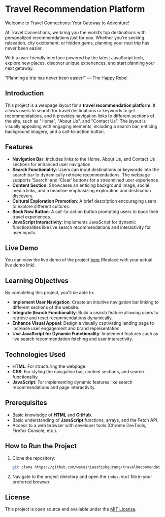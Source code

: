 
# Travel Recommendation Platform

Welcome to Travel Connections: Your Gateway to Adventure!

At Travel Connections, we bring you the world’s top destinations with personalized recommendations just for you. Whether you're seeking relaxation, city excitement, or hidden gems, planning your next trip has never been easier.

With a user-friendly interface powered by the latest JavaScript tech, explore new places, discover unique experiences, and start planning your next getaway.

"Planning a trip has never been easier!" — The Happy Rebel

## Introduction

This project is a webpage layout for a **travel recommendation platform**. It allows users to search for travel destinations or keywords to get recommendations, and it provides navigation links to different sections of the site, such as "Home", "About Us", and "Contact Us". The layout is visually appealing with engaging elements, including a search bar, enticing background imagery, and a call-to-action button.

## Features

- **Navigation Bar**: Includes links to the Home, About Us, and Contact Us sections for enhanced user navigation.
- **Search Functionality**: Users can input destinations or keywords into the search bar to dynamically retrieve recommendations. The webpage supports 'Search' and 'Clear' buttons for a streamlined user experience.
- **Content Section**: Showcases an enticing background image, social media links, and a headline emphasizing exploration and destination discovery.
- **Cultural Exploration Promotion**: A brief description encouraging users to explore different cultures.
- **Book Now Button**: A call-to-action button prompting users to book their travel experiences.
- **JavaScript Interactivity**: Implements JavaScript for dynamic functionalities like live search recommendations and interactivity for user inputs.

## Live Demo

You can view the live demo of the project [here](https://watashiaashishgurung.github.io/travelRecommendation/) (Replace with your actual live demo link).

## Learning Objectives

By completing this project, you'll be able to:

- **Implement User Navigation**: Create an intuitive navigation bar linking to different sections of the website.
- **Integrate Search Functionality**: Build a search feature allowing users to retrieve and reset recommendations dynamically.
- **Enhance Visual Appeal**: Design a visually captivating landing page to increase user engagement and brand representation.
- **Use JavaScript for Dynamic Functionality**: Implement features such as live search recommendation fetching and user interactivity.

## Technologies Used

- **HTML**: For structuring the webpage.
- **CSS**: For styling the navigation bar, content sections, and search functionality.
- **JavaScript**: For implementing dynamic features like search recommendations and page interactivity.

## Prerequisites

- Basic knowledge of **HTML** and **GitHub**.
- Basic understanding of **JavaScript** functions, arrays, and the Fetch API.
- Access to a web browser with developer tools (Chrome DevTools, Firefox Console, etc.).

## How to Run the Project

1. Clone the repository:
   ```bash
   git clone https://github.com/watashiaashishgurung/travelRecommendation.git
   ```
2. Navigate to the project directory and open the `index.html` file in your preferred browser.

## License

This project is open source and available under the [MIT License](#).
